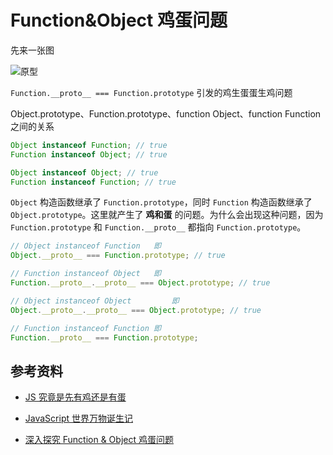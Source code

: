 # Function&Object 鸡蛋问题

先来一张图

![原型](https://i.loli.net/2021/06/08/BjVYFWQr1lfkHd8.png)

`Function.__proto__ === Function.prototype` 引发的鸡生蛋蛋生鸡问题

Object.prototype、Function.prototype、function Object、function Function 之间的关系

```javascript
Object instanceof Function; // true
Function instanceof Object; // true

Object instanceof Object; // true
Function instanceof Function; // true
```

`Object` 构造函数继承了 `Function.prototype`，同时 `Function` 构造函数继承了`Object.prototype`。这里就产生了 **鸡和蛋** 的问题。为什么会出现这种问题，因为 `Function.prototype` 和 `Function.__proto__` 都指向 `Function.prototype`。

```javascript
// Object instanceof Function 	即
Object.__proto__ === Function.prototype; // true

// Function instanceof Object 	即
Function.__proto__.__proto__ === Object.prototype; // true

// Object instanceof Object 		即
Object.__proto__.__proto__ === Object.prototype; // true

// Function instanceof Function 即
Function.__proto__ === Function.prototype;
```

## 参考资料

-   [JS 究竟是先有鸡还是有蛋](https://www.cnblogs.com/echolun/p/12384935.html)

-   [JavaScript 世界万物诞生记](https://zhuanlan.zhihu.com/p/22989691)

-   [深入探究 Function & Object 鸡蛋问题](https://muyiy.cn/blog/5/5.3.html#%E5%BC%95%E8%A8%80)

